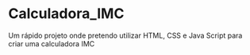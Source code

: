 # Calculadora_IMC
Um rápido projeto onde pretendo utilizar HTML, CSS e Java Script para criar uma calculadora IMC
